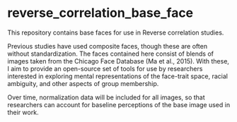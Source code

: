 # reverse_correlation_base_face

This repository contains base faces for use in Reverse correlation studies.

Previous studies have used composite faces, though these are often without
standardization. The faces contained here consist of blends of images taken
from the Chicago Face Database (Ma et al., 2015). With these, I aim to provide
an open-source set of tools for use by researchers interested in exploring
mental representations of the face-trait space, racial ambiguity, and other
aspects of group membership.

Over time, normalization data will be included for all images, so that
researchers can account for baseline perceptions of the base image used in
their work.